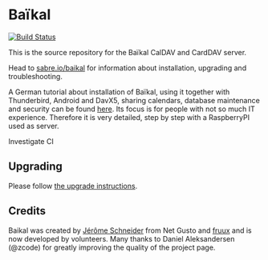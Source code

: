 Baïkal
======

[![Build Status](https://travis-ci.org/sabre-io/Baikal.svg?branch=master)](https://travis-ci.org/sabre-io/Baikal)

This is the source repository for the Baïkal CalDAV and CardDAV server.

Head to [sabre.io/baikal][2] for information about installation, upgrading and troubleshooting.

A German tutorial about installation of Baïkal, using it together with Thunderbird, Android and DavX5, sharing calendars, database maintenance and security can be found [here][6]. Its focus is for people with not so much IT experience. Therefore it is very detailed, step by step with a RaspberryPI used as server.

Investigate CI

Upgrading
---------

Please follow [the upgrade instructions][5].

Credits
-------

Baikal was created by [Jérôme Schneider][3] from Net Gusto and [fruux][4] and is now developed by volunteers.
Many thanks to Daniel Aleksandersen (@zcode) for greatly improving the quality of the project page.

[2]: http://sabre.io/baikal/
[3]: https://github.com/jeromeschneider
[4]: https://fruux.com/
[5]: http://sabre.io/baikal/upgrade/
[6]: https://github.com/JsBergbau/BaikalAnleitung
